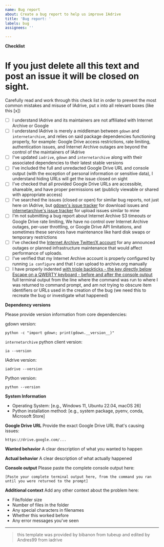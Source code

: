 ```yaml
---
name: Bug report
about: Create a bug report to help us improve IAdrive
title: 'Bug report: '
labels: bug
assignees: ''

---
```


**Checklist**

# If you just delete all this text and post an issue it will be closed on sight.

Carefully read and work through this check list in order to prevent the most common mistakes and misuse of IAdrive, put x into all relevant boxes (like this [x])

- [ ] I understand IAdrive and its maintainers are not affiliated with Internet Archive or Google
- [ ] I understand IAdrive is merely a middleman between `gdown` and `internetarchive`, and relies on said package dependencies functioning properly, for example: Google Drive access restrictions, rate limiting, authentication issues, and Internet Archive outages are beyond the control of the maintainers of IAdrive
- [ ] I've updated `iadrive`, `gdown` and `internetarchive` along with their associated dependencies to their latest stable versions
- [ ] I've included the full and unredacted Google Drive URL and console output (with the exception of personal information or sensitive data), I understand hiding URLs will get the issue closed on sight
- [ ] I've checked that all provided Google Drive URLs are accessible, shareable, and have proper permissions set (publicly viewable or shared with appropriate access)
- [ ] I've searched the issues (closed or open) for similar bug reports, not just here on IAdrive, but [gdown's issue tracker](https://github.com/wkentaro/gdown/issues) for download issues and [internetarchive's issue tracker](https://github.com/jjjake/internetarchive/issues) for upload issues similar to mine
- [ ] I'm not submitting a bug report about Internet Archive S3 timeouts or Google Drive rate limiting, We have no control over Internet Archive outages, per-user throttling, or Google Drive API limitations, and sometimes these services have maintenance like hard disk swaps or temporary restrictions
- [ ] I've checked the [Internet Archive Twitter/X account](https://x.com/internetarchive) for any announced outages or planned infrastructure maintenance that would affect performance of uploads.
- [ ] I've verified that my Internet Archive account is properly configured by running `ia configure` and that I can upload to archive.org manually
- [ ] I have properly indented [with triple backticks - the key directly below Escape on a QWERTY keyboard - before and after the console output](https://docs.github.com/en/get-started/writing-on-github/getting-started-with-writing-and-formatting-on-github/basic-writing-and-formatting-syntax#quoting-code) full terminal output from the line where the command was run to where I was returned to command prompt, and am not trying to obscure item identifiers or URLs used in the creation of the bug (we need this to recreate the bug or investigate what happened)

**Dependency versions**

Please provide version information from core dependencies:

gdown version:
```
python -c "import gdown; print(gdown.__version__)"
```

`internetarchive` python client version:
```
ia --version
```

IAdrive version:
```
iadrive --version
```

Python version:
```
python --version
```

**System Information**
- Operating System: [e.g., Windows 11, Ubuntu 22.04, macOS 26]
- Python installation method: [e.g., system package, pyenv, conda, Microsoft Store]

**Google Drive URL**
Provide the exact Google Drive URL that's causing issues:
```
https://drive.google.com/...
```

**Wanted behavior**
A clear description of what you wanted to happen

**Actual behavior**
A clear description of what actually happened

**Console output**
Please paste the complete console output here:
```
[Paste your complete terminal output here, from the command you ran until you were returned to the prompt]
```

**Additional context**
Add any other context about the problem here:
- File/folder size
- Number of files in the folder
- Any special characters in filenames
- Whether this worked before
- Any error messages you've seen

---

> this template was provided by bibanon from tubeup and edited by Andres99 from iadrive
